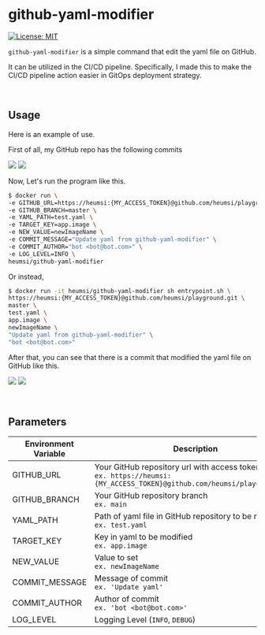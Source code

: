 # github-yaml-modifier

[![License: MIT](https://img.shields.io/badge/License-MIT-yellow.svg)](https://opensource.org/licenses/MIT)

`github-yaml-modifier` is a simple command that edit the yaml file on GitHub.  

It can be utilized in the CI/CD pipeline. 
Specifically, I made this to make the CI/CD pipeline action easier in GitOps deployment strategy.

<br>

## Usage

Here is an example of use.

First of all, my GitHub repo has the following commits

![](https://user-images.githubusercontent.com/31306282/122244304-bdba0800-ceff-11eb-9f34-9ce848266653.png)
![](https://user-images.githubusercontent.com/31306282/122244680-05d92a80-cf00-11eb-86b9-c6dd66eb17c4.png)

Now, Let's run the program like this.

```bash
$ docker run \
-e GITHUB_URL=https://heumsi:{MY_ACCESS_TOKEN}@github.com/heumsi/playground.git \
-e GITHUB_BRANCH=master \
-e YAML_PATH=test.yaml \
-e TARGET_KEY=app.image \
-e NEW_VALUE=newImageName \
-e COMMIT_MESSAGE="Update yaml from github-yaml-modifier" \
-e COMMIT_AUTHOR="bot <bot@bot.com>" \
-e LOG_LEVEL=INFO \
heumsi/github-yaml-modifier
```

Or instead,

```bash
$ docker run -it heumsi/github-yaml-modifier sh entrypoint.sh \ 
https://heumsi:{MY_ACCESS_TOKEN}@github.com/heumsi/playground.git \
master \
test.yaml \
app.image \
newImageName \
"Update yaml from github-yaml-modifier" \
"bot <bot@bot.com>" 
```

After that, you can see that there is a commit that modified the yaml file on GitHub like this.

![](https://user-images.githubusercontent.com/31306282/122244912-3a4ce680-cf00-11eb-8370-8511a3666585.png)
![](https://user-images.githubusercontent.com/31306282/122244947-420c8b00-cf00-11eb-8508-8e34d627eea3.png)

<br>

## Parameters

| Environment Variable | Description                                                  | Required | Default |
| -------------------- | ------------------------------------------------------------ | -------- | ------- |
| GITHUB_URL           | Your GitHub repository url with access token<br />`ex. https://heumsi:{MY_ACCESS_TOKEN}@github.com/heumsi/playground.git` | `True`   |         |
| GITHUB_BRANCH        | Your GitHub repository branch<br />`ex. main`                | `True`   |         |
| YAML_PATH            | Path of yaml file in GitHub repository to be modified<br />`ex. test.yaml` | `True`   |         |
| TARGET_KEY           | Key in yaml to be modified<br />`ex. app.image`              | `True`   |         |
| NEW_VALUE            | Value to set<br />`ex. newImageName`                         | `True`   |         |
| COMMIT_MESSAGE       | Message of commit <br />`ex. 'Update yaml'`                  | `True`   |         |
| COMMIT_AUTHOR        | Author of commit<br />`ex. 'bot <bot@bot.com>'`              | `True`   |         |
| LOG_LEVEL            | Logging Level (`INFO`, `DEBUG`)                              | `False`  | `DEBUG` |


